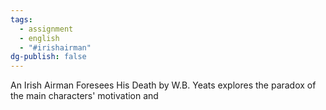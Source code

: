 ```yaml
---
tags:
  - assignment
  - english
  - "#irishairman"
dg-publish: false
---
```

An Irish Airman Foresees His Death by W.B. Yeats explores the paradox of the main characters' motivation and 